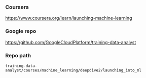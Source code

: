 ### Coursera
https://www.coursera.org/learn/launching-machine-learning

### Google repo
https://github.com/GoogleCloudPlatform/training-data-analyst

### Repo path
`training-data-analyst/courses/machine_learning/deepdive2/launching_into_ml`
